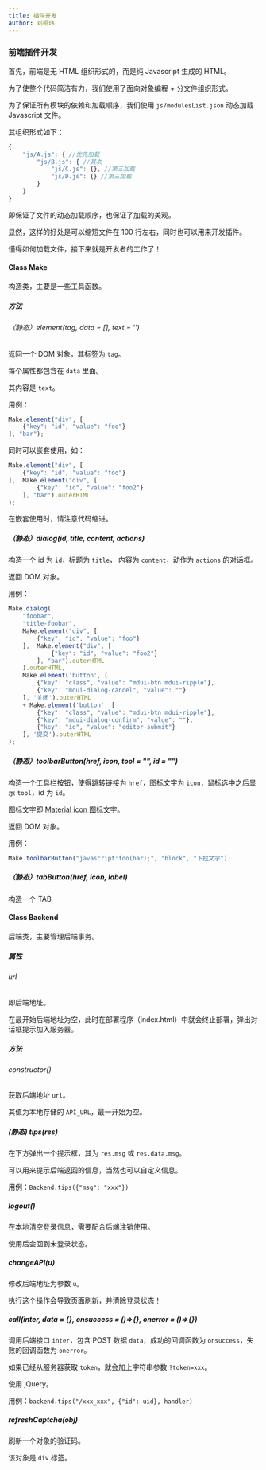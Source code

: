 ```yaml
---
title: 插件开发
author: 刘桐玮
---
```


### 前端插件开发

首先，前端是无 HTML 组织形式的，而是纯 Javascript 生成的 HTML。

为了使整个代码简洁有力，我们使用了面向对象编程 + 分文件组织形式。

为了保证所有模块的依赖和加载顺序，我们使用 `js/modulesList.json` 动态加载 Javascript 文件。

<!--more-->

其组织形式如下：

```javascript
{
    "js/A.js": { //优先加载
        "js/B.js": { //其次
            "js/C.js": {}, //第三加载
            "js/D.js": {} //第三加载
        }
    }
}
```

即保证了文件的动态加载顺序，也保证了加载的美观。

显然，这样的好处是可以缩短文件在 100 行左右，同时也可以用来开发插件。

懂得如何加载文件，接下来就是开发者的工作了！

#### Class Make

构造类，主要是一些工具函数。

##### 方法

###### （静态）element(tag, data = [], text = '')

返回一个 DOM 对象，其标签为 `tag`。

每个属性都包含在 `data` 里面。

其内容是 `text`。

用例：

```javascript
Make.element("div", [
    {"key": "id", "value": "foo"}
], "bar");
```

同时可以嵌套使用，如：

```javascript
Make.element("div", [
    {"key": "id", "value": "foo"}
],  Make.element("div", [
        {"key": "id", "value": "foo2"}
    ], "bar").outerHTML
);
```

在嵌套使用时，请注意代码缩进。

##### （静态）dialog(id, title, content, actions)

构造一个 id 为 `id`，标题为 `title`， 内容为 `content`，动作为 `actions` 的对话框。

返回 DOM 对象。

用例：

```javascript
Make.dialog(
    "foobar",
    "title-foobar",
    Make.element("div", [
        {"key": "id", "value": "foo"}
    ],  Make.element("div", [
            {"key": "id", "value": "foo2"}
        ], "bar").outerHTML
    ).outerHTML,
    Make.element('button', [
        {"key": "class", "value": "mdui-btn mdui-ripple"},
        {"key": "mdui-dialog-cancel", "value": ""}
    ], '关闭').outerHTML
    + Make.element('button', [
        {"key": "class", "value": "mdui-btn mdui-ripple"},
        {"key": "mdui-dialog-confirm", "value": ""},
        {"key": "id", "value": "editor-submit"}
    ], '提交').outerHTML
);
```

##### （静态）toolbarButton(href, icon, tool = "", id = "")

构造一个工具栏按钮，使得跳转链接为 `href`，图标文字为 `icon`，鼠标选中之后显示 `tool`，id 为 `id`。

图标文字即 [Material icon 图标](https://www.mdui.org/docs/material_icon)文字。

返回 DOM 对象。

用例：

```javascript
Make.toolbarButton("javascript:foo(bar);", "block", "下拉文字");
```

##### （静态）tabButton(href, icon, label)

构造一个 TAB 

#### Class Backend

后端类，主要管理后端事务。

##### 属性

###### url

即后端地址。

在最开始后端地址为空，此时在部署程序（index.html）中就会终止部署，弹出对话框提示加入服务器。

##### 方法

###### constructor()

获取后端地址 `url`。

其值为本地存储的 `API_URL`，最一开始为空。

##### (静态) tips(res)

在下方弹出一个提示框，其为 `res.msg` 或 `res.data.msg`。

可以用来提示后端返回的信息，当然也可以自定义信息。

用例：`Backend.tips({"msg": "xxx"})`

##### logout()

在本地清空登录信息，需要配合后端注销使用。

使用后会回到未登录状态。

##### changeAPI(u)

修改后端地址为参数 `u`。

执行这个操作会导致页面刷新，并清除登录状态！

##### call(inter, data = {}, onsuccess = ()=>{}, onerror = ()=>{})

调用后端接口 `inter`，包含 POST 数据 `data`，成功的回调函数为 `onsuccess`，失败的回调函数为 `onerror`。

如果已经从服务器获取 `token`，就会加上字符串参数 `?token=xxx`。

使用 jQuery。

用例：`backend.tips("/xxx_xxx", {"id": uid}, handler)`

##### refreshCaptcha(obj)

刷新一个对象的验证码。

该对象是 `div` 标签。